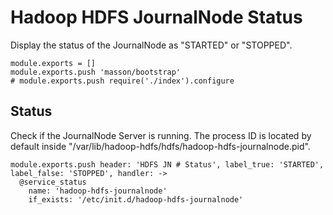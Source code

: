 
# Hadoop HDFS JournalNode Status

Display the status of the JournalNode as "STARTED" or "STOPPED".

    module.exports = []
    module.exports.push 'masson/bootstrap'
    # module.exports.push require('./index').configure

## Status

Check if the JournalNode Server is running. The process ID is located by default
inside "/var/lib/hadoop-hdfs/hdfs/hadoop-hdfs-journalnode.pid".

    module.exports.push header: 'HDFS JN # Status', label_true: 'STARTED', label_false: 'STOPPED', handler: ->
      @service_status
        name: 'hadoop-hdfs-journalnode'
        if_exists: '/etc/init.d/hadoop-hdfs-journalnode'

